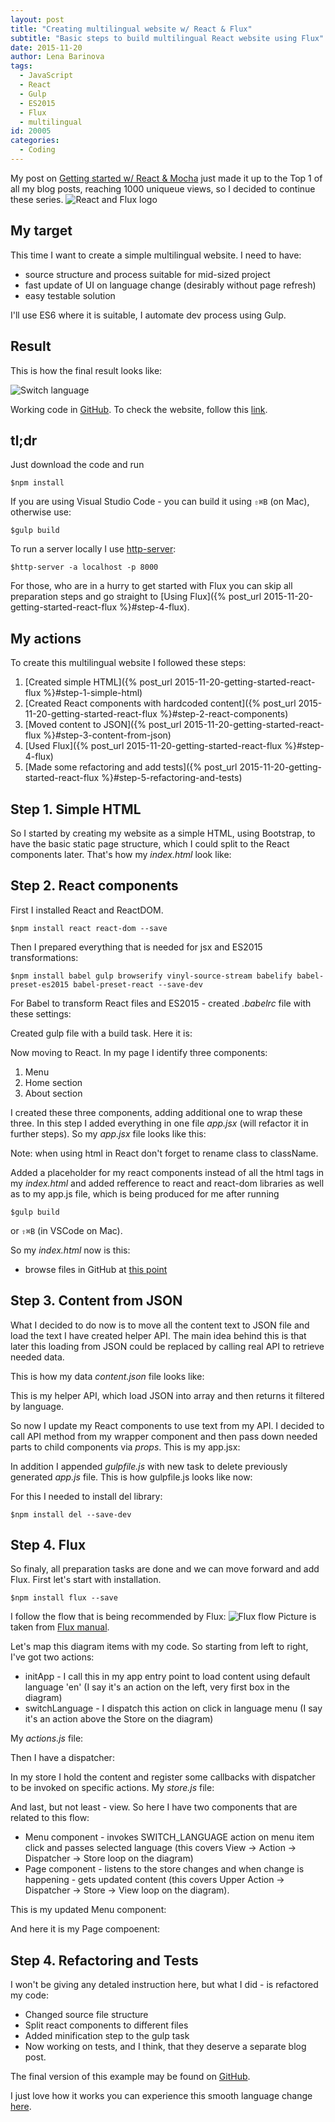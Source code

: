 ```yaml
---
layout: post
title: "Creating multilingual website w/ React & Flux"
subtitle: "Basic steps to build multilingual React website using Flux"
date: 2015-11-20
author: Lena Barinova
tags:
  - JavaScript
  - React
  - Gulp
  - ES2015
  - Flux
  - multilingual
id: 20005
categories:
  - Coding
---
```


My post on [Getting started w/ React & Mocha](http://www.bebetterdeveloper.com/coding/getting-started-react-mocha.html) just made it up to the Top 1 of all my blog posts, reaching 1000 uniqueue views, so I decided to continue these series.
<img src="{{ site.baseurl }}/img/post_img/rfe-1.png" alt="React and Flux logo" class="right" />


## My target

This time I want to create a simple multilingual website. I need to have:

* source structure and process suitable for mid-sized project
* fast update of UI on language change (desirably without page refresh)
* easy testable solution

I'll use ES6 where it is suitable, I automate dev process using Gulp.

## Result

This is how the final result looks like:

<img src="{{ site.baseurl }}/img/post_img/out.gif" alt="Switch language" />

Working code in [GitHub](https://github.com/JelenaBarinova/react-flux-example).
To check the website, follow this [link](http://jelenabarinova.github.io/react-flux-example/).

## tl;dr

Just download the code and run

~~~
$npm install
~~~

If you are using Visual Studio Code - you can build it using `⇧⌘B` (on Mac), otherwise use:

~~~
$gulp build
~~~

To run a server locally I use [http-server](https://www.npmjs.com/package/http-server):

~~~
$http-server -a localhost -p 8000
~~~

For those, who are in a hurry to get started with Flux you can skip all preparation steps and go straight to [Using Flux]({% post_url 2015-11-20-getting-started-react-flux %}#step-4-flux).

## My actions

To create this multilingual website I followed these steps:

1. [Created simple HTML]({% post_url 2015-11-20-getting-started-react-flux %}#step-1-simple-html)
2. [Created React components with hardcoded content]({% post_url 2015-11-20-getting-started-react-flux %}#step-2-react-components)
3. [Moved content to JSON]({% post_url 2015-11-20-getting-started-react-flux %}#step-3-content-from-json)
4. [Used Flux]({% post_url 2015-11-20-getting-started-react-flux %}#step-4-flux)
5. [Made some refactoring and add tests]({% post_url 2015-11-20-getting-started-react-flux %}#step-5-refactoring-and-tests)

## Step 1. Simple HTML

So I started by creating my website as a simple HTML, using Bootstrap, to have the basic static page structure, which I could split to the React components later. That's how my _index.html_ look like:
<style type="text/css">
  .gist {width:640px !important;}
  .gist-file
  .gist-data {max-height: 600px; max-width: 640px;}
</style>
<script src="https://gist.github.com/JelenaBarinova/82dbb2570f81395bc2f6.js"></script>

## Step 2. React components

First I installed React and ReactDOM.

~~~
$npm install react react-dom --save
~~~

Then I prepared everything that is needed for jsx and ES2015 transformations:

~~~
$npm install babel gulp browserify vinyl-source-stream babelify babel-preset-es2015 babel-preset-react --save-dev
~~~

For Babel to transform React files and ES2015 - created _.babelrc_ file with these settings:
<script src="https://gist.github.com/JelenaBarinova/1303d2f6a01a35ff01e9.js"></script>


Created gulp file with a build task. Here it is:
<script src="https://gist.github.com/JelenaBarinova/7f6e5e6945a89a6f17a6.js"></script>


Now moving to React. In my page I identify three components:

1. Menu
2. Home section
3. About section

I created these three components, adding additional one to wrap these three. In this step I added everything in one file _app.jsx_ (will refactor it in further steps). So my _app.jsx_ file looks like this:
<script src="https://gist.github.com/JelenaBarinova/7244d61616f3427a8673.js"></script>
Note: when using html in React don't forget to rename class to className.

Added a placeholder for my react components instead of all the html tags in my _index.html_ and added refference to react and react-dom libraries as well as to my app.js file, which is being produced for me after running

~~~
$gulp build
~~~

or `⇧⌘B` (in VSCode on Mac).

So my _index.html_ now is this:
<script src="https://gist.github.com/JelenaBarinova/e0a7a419f161aa7d8362.js"></script>

* browse files in GitHub at [this point](https://github.com/JelenaBarinova/react-flux-example/tree/b4f1d2557efaa593f4dd4558fae75ec3db884da5)

## Step 3. Content from JSON

What I decided to do now is to move all the content text to JSON file and load the text I have created helper API. The main idea behind this is that later this loading from JSON could be replaced by calling real API to retrieve needed data.

This is how my data _content.json_ file looks like:
<script src="https://gist.github.com/JelenaBarinova/8e0a8f5e3a09b2794ec5.js"></script>

This is my helper API, which load JSON into array and then returns it filtered by language.
<script src="https://gist.github.com/JelenaBarinova/aa9ed4e4afcaaa8b80ff.js"></script>

So now I update my React components to use text from my API. I decided to call API method from my wrapper component and then pass down needed parts to child components via _props_. This is my app.jsx:
<script src="https://gist.github.com/JelenaBarinova/279de096b29d412f5b70.js"></script>

In addition I appended _gulpfile.js_ with new task to delete previously generated _app.js_ file. This is how gulpfile.js looks like now:
<script src="https://gist.github.com/JelenaBarinova/be4c3e8dbe599fe06996.js"></script>

For this I needed to install del library:

~~~
$npm install del --save-dev
~~~

## Step 4. Flux

So finaly, all preparation tasks are done and we can move forward and add Flux.
First let's start with installation.

~~~
$npm install flux --save
~~~
I follow the flow that is being recommended by Flux:
<img src="https://facebook.github.io/flux/img/flux-simple-f8-diagram-with-client-action-1300w.png" alt="Flux flow" class="right" />
Picture is taken from [Flux manual](https://facebook.github.io/flux/docs/overview.html#content).

Let's map this diagram items with my code. So starting from left to right, I've got two actions:

* initApp - I call this in my app entry point to load content using default language 'en' (I say it's an action on the left, very first box in the diagram)
* switchLanguage - I dispatch this action on click in language menu (I say it's an action above the Store on the diagram)

My _actions.js_ file:
<script src="https://gist.github.com/JelenaBarinova/cded3bd3a79e1466029b.js"></script>

Then I have a dispatcher:
<script src="https://gist.github.com/JelenaBarinova/8c7a5114b7f5341077b8.js"></script>

In my store I hold the content and register some callbacks with dispatcher to be invoked on specific actions. My _store.js_ file:
<script src="https://gist.github.com/JelenaBarinova/f1c17fa8bad12f7bc5f7.js"></script>

And last, but not least - view. So here I have two components that are related to this flow:

* Menu component - invokes SWITCH_LANGUAGE action on menu item click and passes selected language (this covers View -> Action -> Dispatcher -> Store loop on the diagram)
* Page component - listens to the store changes and when change is happening - gets updated content (this covers Upper Action -> Dispatcher -> Store -> View loop on the diagram).

This is my updated Menu component:
<script src="https://gist.github.com/JelenaBarinova/51022402974b0f06b70e.js"></script>

And here it is my Page compoenent:
<script src="https://gist.github.com/JelenaBarinova/5cac4ff430e13622c42f.js"></script>

## Step 4. Refactoring and Tests

I won't be giving any detaled instruction here, but what I did - is refactored my code:

* Changed source file structure
* Split react components to different files
* Added minification step to the gulp task
* Now working on tests, and I think, that they deserve a separate blog post.

The final version of this example may be found on [GitHub](https://github.com/JelenaBarinova/react-flux-example).

I just love how it works you can experience this smooth language change [here](http://jelenabarinova.github.io/react-flux-example/).